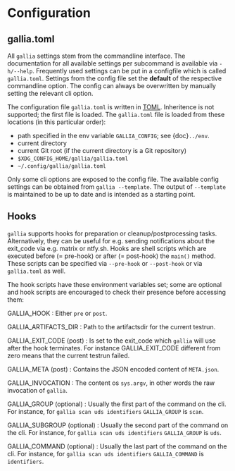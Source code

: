 <!--
SPDX-FileCopyrightText: AISEC Pentesting Team

SPDX-License-Identifier: CC0-1.0
-->

# Configuration

## gallia.toml

All `gallia` settings stem from the commandline interface.
The documentation for all available settings per subcommand is available via `-h/--help`.
Frequently used settings can be put in a configfile which is called `gallia.toml`.
Settings from the config file set the **default** of the respective commandline option.
The config can always be overwritten by manually setting the relevant cli option.

The configuration file `gallia.toml` is written in [TOML](https://toml.io/en/). 
Inheritence is not supported; the first file is loaded.
The `gallia.toml` file is loaded from these locations (in this particular order):

* path specified in the env variable `GALLIA_CONFIG`; see {doc}`../env`.
* current directory
* current Git root (if the current directory is a Git repository)
* `$XDG_CONFIG_HOME/gallia/gallia.toml`
* `~/.config/gallia/gallia.toml`

Only some cli options are exposed to the config file.
The available config settings can be obtained from `gallia --template`.
The output of `--template` is maintained to be up to date and is intended as a starting point.

## Hooks

`gallia` supports hooks for preparation or cleanup/postprocessing tasks.
Alternatively, they can be useful for e.g. sending notifications about the exit_code via e.g. matrix or ntfy.sh.
Hooks are shell scripts which are executed before (= pre-hook) or after (= post-hook) the `main()` method.
These scripts can be specified via `--pre-hook` or `--post-hook` or via `gallia.toml` as well.

The hook scripts have these environment variables set; some are optional and hook scripts are encouraged to check their presence before accessing them:

GALLIA_HOOK
: Either `pre` or `post`.

GALLIA_ARTIFACTS_DIR
: Path to the artifactsdir for the current testrun.

GALLIA_EXIT_CODE (post)
: Is set to the exit_code which `gallia` will use after the hook terminates.
  For instance GALLIA_EXIT_CODE different from zero means that the current testrun failed.

GALLIA_META (post)
: Contains the JSON encoded content of `META.json`.

GALLIA_INVOCATION
: The content os `sys.argv`, in other words the raw invocation of `gallia`.

GALLIA_GROUP (optional)
: Usually the first part of the command on the cli. For instance, for `gallia scan uds identifiers` 
  `GALLIA_GROUP` is `scan`.

GALLIA_SUBGROUP (optional)
: Usually the second part of the command on the cli. For instance, for `gallia scan uds identifiers` 
  `GALLIA_GROUP` is `uds`.

GALLIA_COMMAND (optional)
: Usually the last part of the command on the cli. For instance, for `gallia scan uds identifiers` 
  `GALLIA_COMMAND` is `identifiers`.
